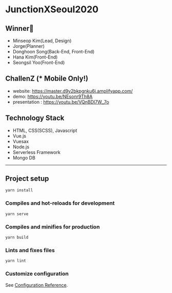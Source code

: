 # JunctionXSeoul2020

## Winner👑
  - Minseop Kim(Lead, Design)
  - Jorge(Planner)
  - Donghoon Song(Back-End, Front-End)
  - Hana Kim(Front-End)
  - Seongsil Yoo(Front-End)

## ChallenZ (* Mobile Only!)
- website: https://master.d9v2bkpgnku6j.amplifyapp.com/
- demo: https://youtu.be/NEsonr9Th8A
- presentation : https://youtu.be/VQnBDI7W_7o

## Technology Stack
- HTML, CSS(SCSS), Javascript 
- Vue.js
- Vuesax
- Node.js
- Serverless Framework
- Mongo DB

***

## Project setup
```
yarn install
```

### Compiles and hot-reloads for development
```
yarn serve
```

### Compiles and minifies for production
```
yarn build
```

### Lints and fixes files
```
yarn lint
```

### Customize configuration
See [Configuration Reference](https://cli.vuejs.org/config/).
